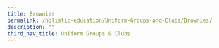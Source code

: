 ```yaml
---
title: Brownies
permalink: /holistic-education/Uniform-Groups-and-Clubs/Brownies/
description: ""
third_nav_title: Uniform Groups & Clubs
---
```

